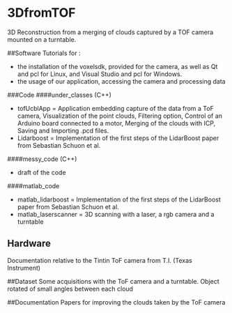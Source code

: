 # 3DfromTOF
3D Reconstruction from a merging of clouds captured by a TOF camera mounted on a turntable. 

##Software
Tutorials for :
- the installation of the voxelsdk, provided for the camera, as well as Qt and pcl for Linux, and Visual Studio and pcl for Windows. 
- the usage of our application, accessing the camera and processing data

###Code
####under_classes (C++)
* tofUcblApp = Application embedding capture of the data from a ToF camera, Visualization of the point clouds, Filtering option, Control of an Arduino board connected to a motor, Merging of the clouds with ICP, Saving and Importing .pcd files. 
* Lidarboost = Implementation of the first steps of the LidarBoost paper from Sebastian Schuon et al. 

####messy_code (C++)
* draft of the code

####matlab_code
* matlab_lidarboost = Implementation of the first steps of the LidarBoost paper from Sebastian Schuon et al. 
* matlab_laserscanner = 3D scanning with a laser, a rgb camera and a turntable

## Hardware
Documentation relative to the Tintin ToF camera from T.I. (Texas Instrument)

##Dataset
Some acquisitions with the ToF camera and a turntable. Object rotated of small angles between each cloud

##Documentation
Papers for improving the clouds taken by the ToF camera

